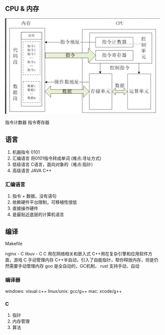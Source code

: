 ## CPU & 内存
![](./GPU.png)

指令计数器
指令寄存器


## 语言

1. 机器指令 0101
2. 汇编语言 将0101指令转成单词 (难点:寻址方式)
3. 低级语言 C语言，面向对象的（难点:指针）
4. 高级语言 JAVA C++


### 汇编语言
1. 指令 + 数据，没有语句
2. 依赖硬件平台限制，可移植性很低
3. 直接操作硬件
4. 是最贴近底层的计算机语言



## 编译
Makefile

nginx - C
libuv - C
C 用在网络相关和嵌入式
C++用在复杂引擎和应用软件方面，游戏
C 手动管理内存
C++半自动，引入了自能指针，帮你释放内存，但是仍然需要手动管理内存
goo 是全自动的，GC机制，
rust 支持手动、自动

### 编译器
windows: visual c++
linux/unix: gcc/g++
mac: xcode/g++

### C
1. 指针
2. 内存管理
3. 算法